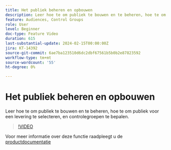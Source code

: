 ```yaml
---
title: Het publiek beheren en opbouwen
description: Leer hoe te om publiek te bouwen en te beheren, hoe te om publiek voor een levering te selecteren, en controlegroepen te bepalen.
feature: Audiences, Control Groups
role: User
level: Beginner
doc-type: Feature Video
duration: 615
last-substantial-update: 2024-02-15T00:00:00Z
jira: KT-14392
source-git-commit: 6ae7ba123510d6dc2dbf67561b5b0b2e87823592
workflow-type: tm+mt
source-wordcount: '55'
ht-degree: 0%

---
```



# Het publiek beheren en opbouwen

Leer hoe te om publiek te bouwen en te beheren, hoe te om publiek voor een levering te selecteren, en controlegroepen te bepalen.

>[!VIDEO](https://video.tv.adobe.com/v/3425861/?learn=on)

Voor meer informatie over deze functie raadpleegt u de [productdocumentatie](https://experienceleague.adobe.com/docs/campaign-web/v8/audiences/audiences/create-audience.html?lang=en)
